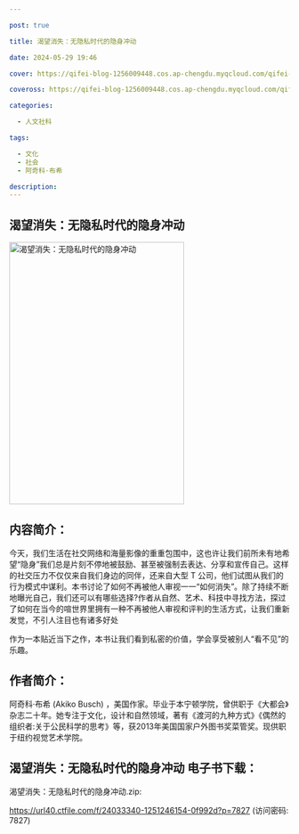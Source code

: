 ```yaml
---

post: true

title: 渴望消失：无隐私时代的隐身冲动

date: 2024-05-29 19:46

cover: https://qifei-blog-1256009448.cos.ap-chengdu.myqcloud.com/qifei-blog/64f6fa66661c6c8e54ab58fa.jpg

coveross: https://qifei-blog-1256009448.cos.ap-chengdu.myqcloud.com/qifei-blog/64f6fa66661c6c8e54ab58fa.jpg

categories:

  - 人文社科

tags:

  - 文化
  - 社会
  - 阿奇科·布希

description:
---
```


## 渴望消失：无隐私时代的隐身冲动
<img alt="渴望消失：无隐私时代的隐身冲动 " class="aligncenter loaded" data-was-processed="true" decoding="async" fetchpriority="high" height="471" src="https://qifei-blog-1256009448.cos.ap-chengdu.myqcloud.com/qifei-blog/64f6fa66661c6c8e54ab58fa.jpg" style="cursor: zoom-in;" width="314"/>

## 内容简介：

今天，我们生活在社交网络和海量影像的重重包围中，这也许让我们前所未有地希望“隐身”我们总是片刻不停地被鼓励、甚至被强制去表达、分享和宣传自己。这样的社交压力不仅仅来自我们身边的同伴，还来自大型 T 公司，他们试图从我们的行为模式中谋利。本书讨论了如何不再被他人审视一一“如何消失”。除了持续不断地曝光自己，我们还可以有哪些选择?作者从自然、艺术、科技中寻找方法，探过了如何在当今的喧世界里拥有一种不再被他人审视和评判的生活方式，让我们重新发觉，不引人注目也有诸多好处<br/>

作为一本贴近当下之作，本书让我们看到私密的价值，学会享受被别人“看不见”的乐趣。

## 作者简介：

阿奇科·布希 (Akiko Busch) ，美国作家。毕业于本宁顿学院，曾供职于《大都会》杂志二十年。她专注于文化，设计和自然领域，著有《渡河的九种方式》《偶然的组织者:关于公民科学的思考》等，获2013年美国国家户外图书奖菜管奖。现供职于纽约视觉艺术学院。

## 渴望消失：无隐私时代的隐身冲动 电子书下载：

渴望消失：无隐私时代的隐身冲动.zip: 

https://url40.ctfile.com/f/24033340-1251246154-0f992d?p=7827 (访问密码: 7827)
